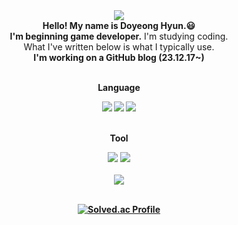 <div align=center>
	<img src="https://capsule-render.vercel.app/api?type=waving&color=auto&height=200&section=header&text=doyeonghyun.github&fontSize=50" />
</div>

<div align=center>
  <b>Hello! My name is Doyeong Hyun.😃<br/>
  I'm beginning game developer.</b> I'm studying coding. <br/>
  What I've written below is what I typically use.<br/>
  <b>I'm working on a GitHub blog (23.12.17~)<b>
</div>
<br>

<div align=center>
  <p>Language</p>
<div>
<div align=center>
  <img src="https://img.shields.io/badge/Python-3776AB?style=flat&logo=Python&logoColor=white" />
  <img src="https://img.shields.io/badge/C-A8B9CC?style=flat&logo=C&logoColor=white" />
  <img src="https://img.shields.io/badge/C++-00599C?style=flat&logo=cplusplus&logoColor=white" />
</div>
<br>
  
<div align=center>
  <p>Tool</p>
<div>
<div align=center>
  <img src="https://img.shields.io/badge/Visual Studio-5C2D91?style=flat&logo=VisualStudio&logoColor=white" />
  <img src="https://img.shields.io/badge/Unity-000000?style=flat&logo=Unity&logoColor=white" />
</div>
<br>
  
<div align=center>
	<img src="https://github-readme-stats.vercel.app/api?username=doyeonghyun&show_icons=true">
</div>
<br>


[![Solved.ac Profile](http://mazassumnida.wtf/api/generate_badge?boj=nariatiar)](https://solved.ac/nariatiar)
